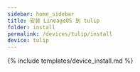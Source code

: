 ```yaml
---
sidebar: home_sidebar
title: 安装 LineageOS 到 tulip
folder: install
permalink: /devices/tulip/install
device: tulip
---
```

{% include templates/device_install.md %}

